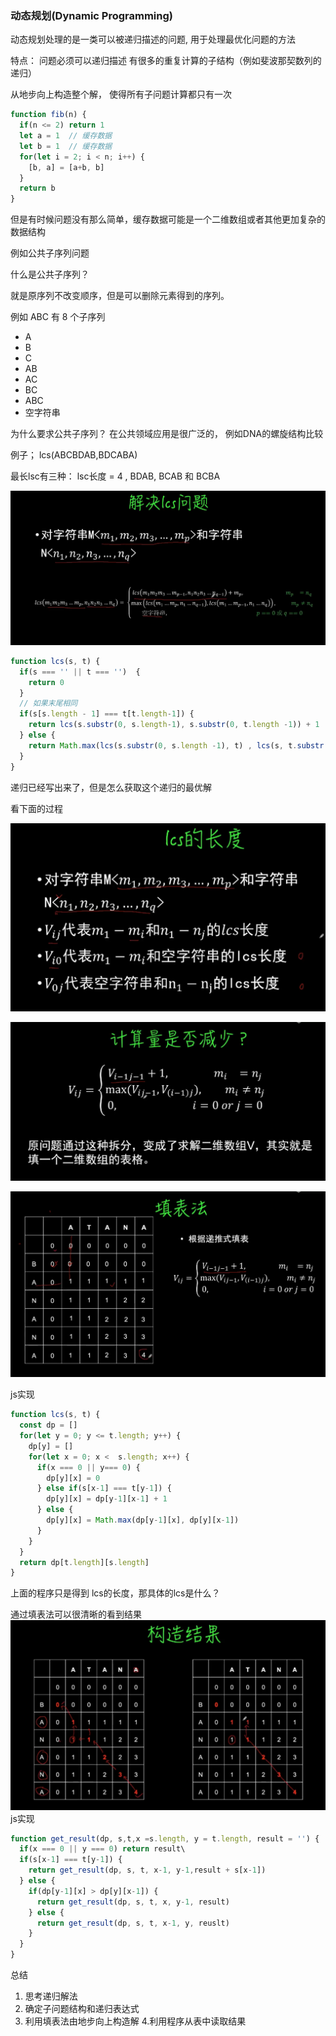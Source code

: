 ### 动态规划(Dynamic Programming)

动态规划处理的是一类可以被递归描述的问题, 用于处理最优化问题的方法

特点： 问题必须可以递归描述
      有很多的重复计算的子结构（例如斐波那契数列的递归）

从地步向上构造整个解， 使得所有子问题计算都只有一次

```js
function fib(n) {
  if(n <= 2) return 1
  let a = 1  // 缓存数据
  let b = 1  // 缓存数据
  for(let i = 2; i < n; i++) {
    [b, a] = [a+b, b]
  }
  return b
}
```

但是有时候问题没有那么简单，缓存数据可能是一个二维数组或者其他更加复杂的数据结构

例如公共子序列问题

什么是公共子序列？

就是原序列不改变顺序，但是可以删除元素得到的序列。

例如 ABC 有 8 个子序列
* A
* B
* C
* AB
* AC
* BC
* ABC
* 空字符串

为什么要求公共子序列？ 在公共领域应用是很广泛的， 例如DNA的螺旋结构比较

例子； lcs(ABCBDAB,BDCABA)

最长lsc有三种： lsc长度  = 4 , BDAB, BCAB 和 BCBA

![递归公式](./img/lsc%E7%9A%84%E9%80%92%E5%BD%92%E5%85%AC%E5%BC%8F.png)

```js
function lcs(s, t) {
  if(s === '' || t === '')  {
    return 0
  }
  // 如果末尾相同
  if(s[s.length - 1] === t[t.length-1]) {
    return lcs(s.substr(0, s.length-1), s.substr(0, t.length -1)) + 1
  } else {
    return Math.max(lcs(s.substr(0, s.length -1), t) , lcs(s, t.substr(0, t.length - 1)))
  }
}
```

递归已经写出来了，但是怎么获取这个递归的最优解

看下面的过程

![](./img/lcs_1.png)

![](./img/lcs_2.png)

![](./img/lcs_3.png)


js实现

```js
function lcs(s, t) {
  const dp = []
  for(let y = 0; y <= t.length; y++) {
    dp[y] = []
    for(let x = 0; x <  s.length; x++) {
      if(x === 0 || y=== 0) {
        dp[y][x] = 0
      } else if(s[x-1] === t[y-1]) {
        dp[y][x] = dp[y-1][x-1] + 1
      } else {
        dp[y][x] = Math.max(dp[y-1][x], dp[y][x-1])
      }
    } 
  }
  return dp[t.length][s.length]
}
```

上面的程序只是得到 lcs的长度，那具体的lcs是什么？

通过填表法可以很清晰的看到结果
![](./img/lcs_4.png)
js实现

```js
function get_result(dp, s,t,x =s.length, y = t.length, result = '') {
  if(x === 0 || y === 0) return result\
  if(s[x-1] === t[y-1]) {
    return get_result(dp, s, t, x-1, y-1,result + s[x-1])
  } else {
    if(dp[y-1][x] > dp[y][x-1]) {
      return get_result(dp, s, t, x, y-1, result)
    } else {
      return get_result(dp, s, t, x-1, y, reuslt)
    }
  }
}
```


总结

1. 思考递归解法
2. 确定子问题结构和递归表达式
3. 利用填表法由地步向上构造解
4.利用程序从表中读取结果








